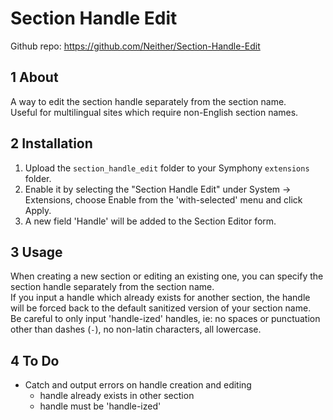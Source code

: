 Section Handle Edit
===================

Github repo: <https://github.com/Neither/Section-Handle-Edit>

## 1 About

A way to edit the section handle separately from the section name.  
Useful for multilingual sites which require non-English section names.


## 2 Installation

1. Upload the `section_handle_edit` folder to your Symphony `extensions` folder.
2. Enable it by selecting the "Section Handle Edit" under System -> Extensions, choose Enable from the 'with-selected' menu and click Apply.
3. A new field 'Handle' will be added to the Section Editor form.


## 3 Usage

When creating a new section or editing an existing one, you can specify the section handle separately from the section name.  
If you input a handle which already exists for another section, the handle will be forced back to the default sanitized version of your section name.  
Be careful to only input 'handle-ized' handles, ie: no spaces or punctuation other than dashes (`-`), no non-latin characters, all lowercase.  


## 4 To Do

* Catch and output errors on handle creation and editing
	* handle already exists in other section
	* handle must be 'handle-ized'
